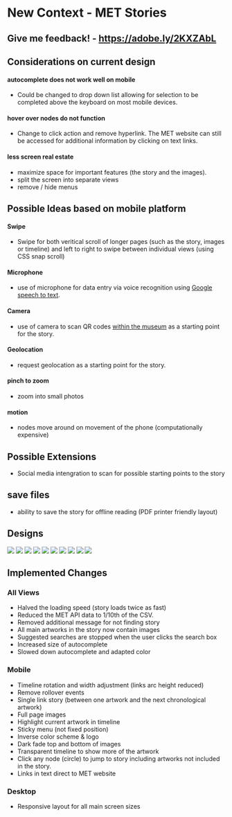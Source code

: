 # New Context - MET Stories

## Give me feedback! - https://adobe.ly/2KXZAbL

## Considerations on current design
#### autocomplete does not work well on mobile
- Could be changed to drop down list allowing for selection to be completed above the keyboard on most mobile devices.
#### hover over nodes do not function
- Change to click action and remove hyperlink. The MET website can still be accessed for additional information by clicking on text links. 
#### less screen real estate
- maximize space for important features (the story and the images). 
- split the screen into separate views
- remove / hide menus

## Possible Ideas based on mobile platform
#### Swipe
- Swipe for both veritical scroll of longer pages (such as the story, images or timeline) and left to right to swipe between individual views (using CSS snap scroll)
#### Microphone
- use of microphone for data entry via voice recognition using [Google speech to text](https://cloud.google.com/speech-to-text/).
#### Camera 
- use of camera to scan QR codes [within the museum](https://d279m997dpfwgl.cloudfront.net/wp/2015/09/0914_museums-future03.jpg) as a starting point for the story.
#### Geolocation
- request geolocation as a starting point for the story.
#### pinch to zoom
- zoom into small photos
#### motion
- nodes move around on movement of the phone (computationally expensive)
## Possible Extensions
- Social media intengration to scan for possible starting points to the story
## save files
- ability to save the story for offline reading (PDF printer friendly layout)

## Designs
![](./Designs/iPhone%20X-XS-11%20Pro%20–%201.png)
![](./Designs/iPhone%20X-XS-11%20Pro%20–%202.png)
![](./Designs/iPhone%20X-XS-11%20Pro%20–%203.png)
![](./Designs/iPhone%20X-XS-11%20Pro%20–%204.png)
![](./Designs/iPhone%20X-XS-11%20Pro%20–%205.png)
![](./Designs/iPhone%20X-XS-11%20Pro%20–%206.png)
![](./Designs/iPhone%20X-XS-11%20Pro%20–%207.png)
![](./Designs/iPhone%20X-XS-11%20Pro%20–%208.png)
![](./Designs/iPhone%20X-XS-11%20Pro%20–%209.png)
![](./Designs/iPhone%20X-XS-11%20Pro%20–%2010.png)

## Implemented Changes

### All Views
- Halved the loading speed (story loads twice as fast)
- Reduced the MET API data to 1/10th of the CSV.
- Removed additional message for not finding story
- All main artworks in the story now contain images
- Suggested searches are stopped when the user clicks the search box
- Increased size of autocomplete
- Slowed down autocomplete and adapted color

### Mobile
- Timeline rotation and width adjustment (links arc height reduced)
- Remove rollover events
- Single link story (between one artwork and the next chronological artwork)
- Full page images
- Highlight current artwork in timeline
- Sticky menu (not fixed position)
- Inverse color scheme & logo
- Dark fade top and bottom of images
- Transparent timeline to show more of the artwork
- Click any node (circle) to jump to story including artworks not included in the story.
- Links in text direct to MET website

### Desktop
- Responsive layout for all main screen sizes


